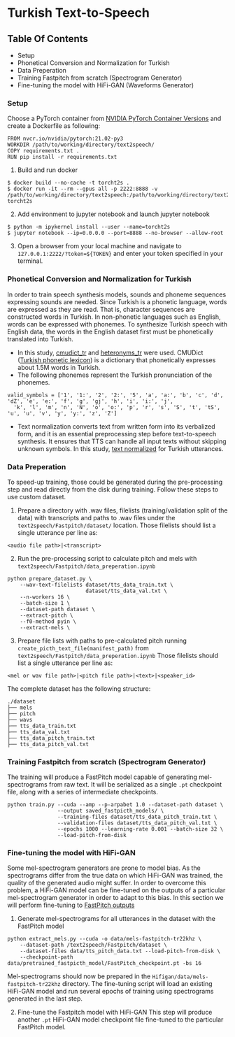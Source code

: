 # Turkish Text-to-Speech
## Table Of Contents
- Setup
- Phonetical Conversion and Normalization for Turkish
- Data Preperation
- Training Fastpitch from scratch (Spectrogram Generator)
- Fine-tuning the model with HiFi-GAN (Waveforms Generator)

### Setup

Choose a PyTorch container from [NVIDIA PyTorch Container Versions](https://docs.nvidia.com/deeplearning/frameworks/pytorch-release-notes/rel-22-11.html#rel-22-11) and create a Dockerfile as following:
```
FROM nvcr.io/nvidia/pytorch:21.02-py3
WORKDIR /path/to/working/directory/text2speech/
COPY requirements.txt .
RUN pip install -r requirements.txt
```
1. Build and run docker
```
$ docker build --no-cache -t torcht2s .
$ docker run -it --rm --gpus all -p 2222:8888 -v /path/to/working/directory/text2speech:/path/to/working/directory/text2speech torcht2s
```
2. Add environment to jupyter notebook and launch jupyter notebook 
```
$ python -m ipykernel install --user --name=torcht2s
$ jupyter notebook --ip=0.0.0.0 --port=8888 --no-browser --allow-root
```
3. Open a browser from your local machine and navigate to `127.0.0.1:2222/?token=${TOKEN}` and enter your token specified in your terminal.

### Phonetical Conversion and Normalization for Turkish
In order to train speech synthesis models, sounds and phoneme sequences expressing sounds are needed. 
Since Turkish is a phonetic language, words are expressed as they are read. That is, character sequences are constructed words in Turkish. 
In non-phonetic languages such as English, words can be expressed with phonemes.
To synthesize Turkish speech with English data, the words in the English dataset first must be phonetically translated into Turkish. 
- In this study, [cmudict_tr](https://github.com/Rumeysakeskin/text2speech/blob/main/Fastpitch/cmudict/cmudict_tr) and [heteronyms_tr](https://github.com/Rumeysakeskin/text2speech/blob/main/Fastpitch/cmudict/heteronyms_tr) were used. CMUDict ([Turkish phonetic lexicon](https://github.com/DuyguA/computational_linguistics)) is a dictionary that phonetically expresses about 1.5M words in Turkish.
- The following phonemes represent the Turkish pronunciation of the phonemes.
```
valid_symbols = ['1', '1:', '2', '2:', '5', 'a', 'a:', 'b', 'c', 'd', 'dZ', 'e', 'e:', 'f', 'g', 'gj', 'h', 'i', 'i:', 'j',
  'k', 'l', 'm', 'n', 'N', 'o', 'o:', 'p', 'r', 's', 'S', 't', 'tS', 'u', 'u', 'v', 'y', 'y:', 'z', 'Z']
```
- Text normalization converts text from written form into its verbalized form, and it is an essential preprocessing step before text-to-speech synthesis.
It ensures that TTS can handle all input texts without skipping unknown symbols.
In this study, [text normalized](https://github.com/Rumeysakeskin/text2speech/blob/main/Fastpitch/common/text/turkish_text_normalization/turkish_text_normalizer.py) for Turkish utterances.


### Data Preperation
To speed-up training, those could be generated during the pre-processing step and read directly from the disk during training.
Follow these steps to use custom dataset.
1. Prepare a directory with .wav files, filelists (training/validation split of the data) with transcripts and paths to .wav files under the `text2speech/Fastpitch/dataset/` location. Those filelists should list a single utterance per line as: 
```
<audio file path>|<transcript>
```

2. Run the pre-processing script to calculate pitch and mels with `text2speech/Fastpitch/data_preperation.ipynb`
```
python prepare_dataset.py \ 
    --wav-text-filelists dataset/tts_data_train.txt \ 
                         dataset/tts_data_val.txt \
    --n-workers 16 \
    --batch-size 1 \
    --dataset-path dataset \
    --extract-pitch \
    --f0-method pyin \
    --extract-mels \
```
3. Prepare file lists with paths to pre-calculated pitch running `create_picth_text_file(manifest_path)` from `text2speech/Fastpitch/data_preperation.ipynb` 
Those filelists should list a single utterance per line as: 
```
<mel or wav file path>|<pitch file path>|<text>|<speaker_id>
```
The complete dataset has the following structure:
```
./dataset
├── mels
├── pitch
├── wavs
├── tts_data_train.txt
├── tts_data_val.txt
├── tts_data_pitch_train.txt
├── tts_data_pitch_val.txt
```

### Training Fastpitch from scratch (Spectrogram Generator)
The training will produce a FastPitch model capable of generating mel-spectrograms from raw text. It will be serialized as a single `.pt` checkpoint file, along with a series of intermediate checkpoints.
```
python train.py --cuda --amp --p-arpabet 1.0 --dataset-path dataset \ 
                --output saved_fastpicth_models/ \
                --training-files dataset/tts_data_pitch_train.txt \ 
                --validation-files dataset/tts_data_pitch_val.txt \ 
                --epochs 1000 --learning-rate 0.001 --batch-size 32 \
                --load-pitch-from-disk
```

### Fine-tuning the model with HiFi-GAN
Some mel-spectrogram generators are prone to model bias. As the spectrograms differ from the true data on which HiFi-GAN was trained, the quality of the generated audio might suffer. In order to overcome this problem, a HiFi-GAN model can be fine-tuned on the outputs of a particular mel-spectrogram generator in order to adapt to this bias. In this section we will perform fine-tuning to [FastPitch outputs](https://github.com/Rumeysakeskin/text2speech/blob/main/Fastpitch/saved_fastpitch_models/FastPitch_checkpoint.pt)

1. Generate mel-spectrograms for all utterances in the dataset with the FastPitch model
```
python extract_mels.py --cuda -o data/mels-fastpitch-tr22khz \ 
    --dataset-path /text2speech/Fastpitch/dataset \
    --dataset-files data/tts_pitch_data.txt --load-pitch-from-disk \
    --checkpoint-path data/pretrained_fastpicth_model/FastPitch_checkpoint.pt -bs 16
 ```
Mel-spectrograms should now be prepared in the `Hifigan/data/mels-fastpitch-tr22khz` directory. The fine-tuning script will load an existing HiFi-GAN model and run several epochs of training using spectrograms generated in the last step.

2. Fine-tune the Fastpitch model with HiFi-GAN 
This step will produce another `.pt` HiFi-GAN model checkpoint file fine-tuned to the particular FastPitch model.







